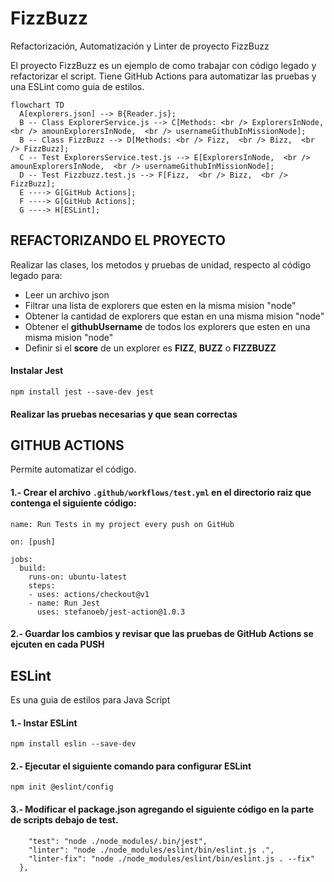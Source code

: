 # FizzBuzz
Refactorización, Automatización y Linter de proyecto FizzBuzz

El proyecto FizzBuzz es un ejemplo de como trabajar con código legado y refactorizar el script. 
Tiene GitHub Actions para automatizar las pruebas y una ESLint como guia de estilos.

```mermaid
flowchart TD
  A[explorers.json] --> B{Reader.js};
  B -- Class ExplorerService.js --> C[Methods: <br /> ExplorersInNode,  <br /> amounExplorersInNode,  <br /> usernameGithubInMissionNode];  
  B -- Class FizzBuzz --> D[Methods: <br /> Fizz,  <br /> Bizz,  <br /> FizzBuzz];
  C -- Test ExplorersService.test.js --> E[ExplorersInNode,  <br /> amounExplorersInNode,  <br /> usernameGithubInMissionNode];
  D -- Test Fizzbuzz.test.js --> F[Fizz,  <br /> Bizz,  <br /> FizzBuzz];  
  E ----> G[GitHub Actions];
  F ----> G[GitHub Actions];
  G ----> H[ESLint];
```


## REFACTORIZANDO EL PROYECTO
Realizar las clases, los metodos y pruebas de unidad, respecto al código legado para:
- Leer un archivo json
- Filtrar una lista de explorers que esten en la misma mision "node"
- Obtener la cantidad de explorers que estan en una misma mision "node"
- Obtener el **githubUsername** de todos los explorers que esten en una misma mision "node"
- Definir si el **score** de un explorer es **FIZZ**, **BUZZ** o **FIZZBUZZ**

#### Instalar Jest 
  `npm install jest --save-dev jest`
#### Realizar las pruebas necesarias y que sean correctas
  
## GITHUB ACTIONS
Permite automatizar el código. 

#### 1.- Crear el archivo `.github/workflows/test.yml` en el directorio raiz que contenga el siguiente código:

```
name: Run Tests in my project every push on GitHub

on: [push]

jobs:
  build:
    runs-on: ubuntu-latest
    steps:
    - uses: actions/checkout@v1
    - name: Run Jest
      uses: stefanoeb/jest-action@1.0.3
```
#### 2.- Guardar los cambios y revisar que las pruebas de GitHub Actions se ejcuten en cada PUSH


## ESLint 
Es una guia de estilos para Java Script

#### 1.- Instar ESLint
`npm install eslin --save-dev`
#### 2.- Ejecutar el siguiente comando para configurar ESLint
`npm init @eslint/config`
#### 3.- Modificar el package.json agregando el siguiente código en la parte de **scripts** debajo de **test**.
```"scripts": {
    "test": "node ./node_modules/.bin/jest",
    "linter": "node ./node_modules/eslint/bin/eslint.js .",
    "linter-fix": "node ./node_modules/eslint/bin/eslint.js . --fix"
  },
```

